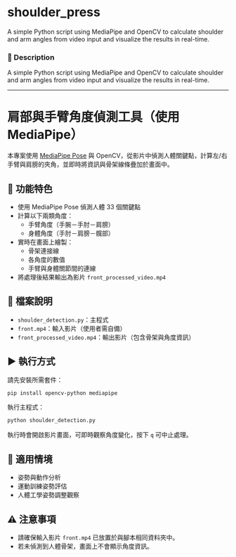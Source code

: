 # shoulder_press
A simple Python script using MediaPipe and OpenCV to calculate shoulder and arm angles from video input and visualize the results in real-time.

### 📄 Description

A simple Python script using MediaPipe and OpenCV to calculate shoulder and arm angles from video input and visualize the results in real-time.

---

# 肩部與手臂角度偵測工具（使用 MediaPipe）

本專案使用 [MediaPipe Pose](https://developers.google.com/mediapipe/solutions/vision/pose) 與 OpenCV，從影片中偵測人體關鍵點，計算左/右手臂與肩膀的夾角，並即時將資訊與骨架線條疊加於畫面中。

## 🔧 功能特色

- 使用 MediaPipe Pose 偵測人體 33 個關鍵點
- 計算以下兩類角度：
  - 手臂角度（手腕－手肘－肩膀）
  - 身體角度（手肘－肩膀－髖部）
- 實時在畫面上繪製：
  - 骨架連接線
  - 各角度的數值
  - 手臂與身體關節間的連線
- 將處理後結果輸出為影片 `front_processed_video.mp4`

## 📁 檔案說明

- `shoulder_detection.py`：主程式
- `front.mp4`：輸入影片（使用者需自備）
- `front_processed_video.mp4`：輸出影片（包含骨架與角度資訊）

## ▶️ 執行方式

請先安裝所需套件：

```bash
pip install opencv-python mediapipe
```

執行主程式：

```bash
python shoulder_detection.py
```

執行時會開啟影片畫面，可即時觀察角度變化，按下 `q` 可中止處理。

## 🎯 適用情境

- 姿勢與動作分析
- 運動訓練姿勢評估
- 人體工學姿勢調整觀察

## ⚠️ 注意事項

- 請確保輸入影片 `front.mp4` 已放置於與腳本相同資料夾中。
- 若未偵測到人體骨架，畫面上不會顯示角度資訊。
